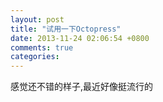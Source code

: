 ```yaml
---
layout: post
title: "试用一下Octopress"
date: 2013-11-24 02:06:54 +0800
comments: true
categories: 
---
```

感觉还不错的样子,最近好像挺流行的

